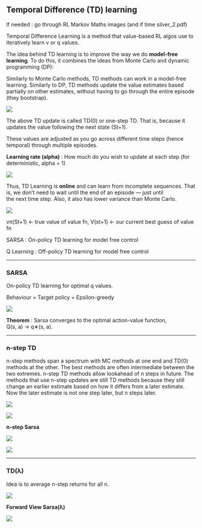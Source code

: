 ## Temporal Difference (TD) learning

If needed : go through RL Markov Maths images (and if time silver_2.pdf)

Temporal Difference Learning is a method that value-based RL algos use to iteratively learn v or q values.

The idea behind TD learning is to improve the way we do **model-free learning**. To do this, it combines the ideas from Monte Carlo and dynamic programming (DP):

Similarly to Monte Carlo methods, TD methods can work in a model-free learning. Similarly to DP, TD methods update the value estimates based partially on other estimates, without having to go through the entire episode (they bootstrap).

![](img\image-17.png)

The above TD update is called TD(0) or one-step TD. That is, because it updates the value following the next state (St+1).

These values are adjusted as you go across different time steps (hence temporal) through multiple episodes.

**Learning rate (alpha)** : How much do you wish to update at each step (for deterministic, alpha = 1)

![](img/image-9.png)

Thus, TD Learning is **online** and can learn from incomplete sequences.  That is, we don’t need to wait until the end of an episode — just until the next time step. Also, it also has lower variance than Monte Carlo. 

![](img/image-8.png) 

vπ(St+1) <- true value of value fn, V(st+1) <- our current best guess of value fn

SARSA : On-policy TD learning for model free control

Q Learning : Off-policy TD learning for model free control

---

### SARSA

On-policy TD learning for optimal q values.

Behaviour = Target policy = Epsilon-greedy

![](img\image-18.jpg)

**Theorem** : Sarsa converges to the optimal action-value function, Q(s, a) → q∗(s, a).

---

### n-step TD

n-step methods span a spectrum with
MC methods at one end and TD(0) methods at the other. The best methods are
often intermediate between the two extremes. n-step TD methods allow lookahead of n steps in future. The methods that use n-step updates are still TD methods because they still change
an earlier estimate based on how it differs from a later estimate. Now the later estimate
is not one step later, but n steps later.

![](img\image-19.png)

![](img\image-20.png)

**n-step Sarsa**

![](img\image-23.png)

![](img\image-21.png)

---

### TD(λ)

Idea is to average n-step returns for all n.

![](img\image-22.png)

**Forward View Sarsa(λ)**

![](img\image-24.png)